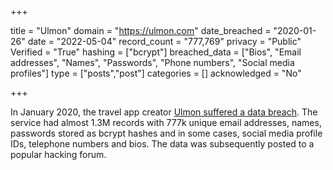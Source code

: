 +++

title = "Ulmon"
domain = "https://ulmon.com"
date_breached = "2020-01-26"
date = "2022-05-04"
record_count = "777,769"
privacy = "Public"
Verified = "True"
hashing = ["bcrypt"]
breached_data = ["Bios", "Email addresses", "Names", "Passwords", "Phone numbers", "Social media profiles"]
type = ["posts","post"]
categories = []
acknowledged = "No"


+++


In January 2020, the travel app creator <a href="https://www.ulmon.com/blogging/2020/5/4/information-on-ulmon-user-account-data-breach" target="_blank" rel="noopener">Ulmon suffered a data breach</a>. The service had almost 1.3M records with 777k unique email addresses, names, passwords stored as bcrypt hashes and in some cases, social media profile IDs, telephone numbers and bios. The data was subsequently posted to a popular hacking forum.

